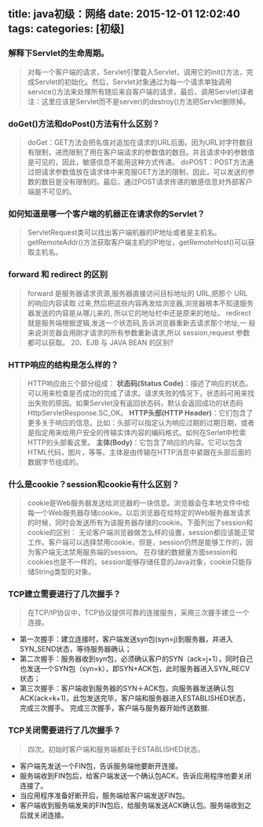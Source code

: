 title: java初级：网络
date: 2015-12-01 12:02:40
tags:
categories: [初级]
---
### 解释下Servlet的生命周期。
>对每一个客户端的请求，Servlet引擎载入Servlet，调用它的init()方法，完成Servlet的初始化。然后，Servlet对象通过为每一个请求单独调用service()方法来处理所有随后来自客户端的请求，最后，调用Servlet(译者注：这里应该是Servlet而不是server)的destroy()方法把Servlet删除掉。

### doGet()方法和doPost()方法有什么区别？
>doGet：GET方法会把名值对追加在请求的URL后面。因为URL对字符数目有限制，进而限制了用在客户端请求的参数值的数目。并且请求中的参数值是可见的，因此，敏感信息不能用这种方式传递。
doPOST：POST方法通过把请求参数值放在请求体中来克服GET方法的限制，因此，可以发送的参数的数目是没有限制的。最后，通过POST请求传递的敏感信息对外部客户端是不可见的。

### 如何知道是哪一个客户端的机器正在请求你的Servlet？
>ServletRequest类可以找出客户端机器的IP地址或者是主机名。getRemoteAddr()方法获取客户端主机的IP地址，getRemoteHost()可以获取主机名。

### forward 和 redirect 的区别
>forward 是服务器请求资源,服务器直接访问目标地址的 URL,把那个 URL 的响应内容读取 过来,然后把这些内容再发给浏览器,浏览器根本不知道服务器发送的内容是从哪儿来的, 所以它的地址栏中还是原来的地址。
>redirect 就是服务端根据逻辑,发送一个状态码,告诉浏览器重新去请求那个地址,一 般来说浏览器会用刚才请求的所有参数重新请求,所以 session,request 参数都可以获取。 20、EJB 与 JAVA BEAN 的区别?

### HTTP响应的结构是怎么样的？
>HTTP响应由三个部分组成：
**状态码(Status Code)**：描述了响应的状态。可以用来检查是否成功的完成了请求。请求失败的情况下，状态码可用来找出失败的原因。如果Servlet没有返回状态码，默认会返回成功的状态码HttpServletResponse.SC_OK。
**HTTP头部(HTTP Header)**：它们包含了更多关于响应的信息。比如：头部可以指定认为响应过期的过期日期，或者是指定用来给用户安全的传输实体内容的编码格式。如何在Serlet中检索HTTP的头部看这里。
**主体(Body)**：它包含了响应的内容。它可以包含HTML代码，图片，等等。主体是由传输在HTTP消息中紧跟在头部后面的数据字节组成的。

### 什么是cookie？session和cookie有什么区别？
>cookie是Web服务器发送给浏览器的一块信息。浏览器会在本地文件中给每一个Web服务器存储cookie。以后浏览器在给特定的Web服务器发请求的时候，同时会发送所有为该服务器存储的cookie。下面列出了session和cookie的区别：
无论客户端浏览器做怎么样的设置，session都应该能正常工作。客户端可以选择禁用cookie，但是，session仍然是能够工作的，因为客户端无法禁用服务端的session。
在存储的数据量方面session和cookies也是不一样的。session能够存储任意的Java对象，cookie只能存储String类型的对象。


### TCP建立需要进行了几次握手？
>在TCP/IP协议中，TCP协议提供可靠的连接服务，采用三次握手建立一个连接。 
- 第一次握手：建立连接时，客户端发送syn包(syn=j)到服务器，并进入SYN_SEND状态，等待服务器确认； 
- 第二次握手：服务器收到syn包，必须确认客户的SYN（ack=j+1），同时自己也发送一个SYN包（syn=k），即SYN+ACK包，此时服务器进入SYN_RECV状态； 
- 第三次握手：客户端收到服务器的SYN＋ACK包，向服务器发送确认包ACK(ack=k+1)，此包发送完毕，客户端和服务器进入ESTABLISHED状态，完成三次握手。 完成三次握手，客户端与服务器开始传送数据.

### TCP关闭需要进行了几次握手？
>四次。初始时客户端和服务端都处于ESTABLISHED状态。
- 客户端先发送一个FIN包，告诉服务端他要断开连接。
- 服务端收到FIN包后，给客户端发送一个确认包ACK，告诉应用程序他要关闭连接了。
- 当应用程序准备好断开后，服务端给客户端发送FIN包。
- 客户端收到服务端发来的FIN包后，给服务端发送ACK确认包。服务端收到之后就关闭连接。




